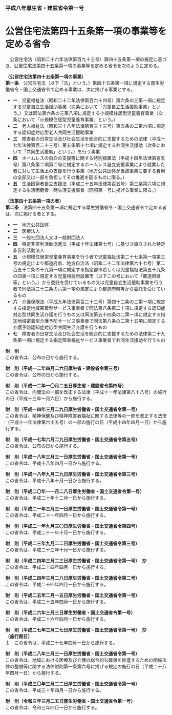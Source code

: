 ### 平成八年厚生省・建設省令第一号  
# 公営住宅法第四十五条第一項の事業等を定める省令  
　公営住宅法（昭和二十六年法律第百九十三号）第四十五条第一項の規定に基づき、公営住宅法第四十五条第一項の事業等を定める省令を次のように定める。  
  
**（公営住宅法第四十五条第一項の事業）**  
**第一条**　公営住宅法（以下「法」という。）第四十五条第一項に規定する厚生労働省令・国土交通省令で定める事業は、次に掲げる事業とする。  
* **一**　児童福祉法（昭和二十二年法律第百六十四号）第六条の三第一項に規定する児童自立生活援助事業（次条において「児童自立生活援助事業」という。）又は同法第六条の三第八項に規定する小規模住居型児童養育事業（次条において「小規模住居型児童養育事業」という。）  
* **二**　老人福祉法（昭和三十八年法律第百三十三号）第五条の二第六項に規定する認知症対応型老人共同生活援助事業  
* **三**　障害者の日常生活及び社会生活を総合的に支援するための法律（平成十七年法律第百二十三号）第五条第十七項に規定する共同生活援助（次条において「共同生活援助」という。）を行う事業  
* **四**　ホームレスの自立の支援等に関する特別措置法（平成十四年法律第百五号）第八条第二項第二号に規定するホームレス自立支援事業により就業した者に対して生活上の支援を行う事業（地方公共団体が当該事業に要する費用の全部又は一部を負担してその推進を図るものに限る。）  
* **五**　生活困窮者自立支援法（平成二十五年法律第百五号）第三条第六項に規定する生活困窮者一時生活支援事業（同項第一号に掲げる事業に限る。）  
  
**（法第四十五条第一項の者）**  
**第二条**　法第四十五条第一項に規定する厚生労働省令・国土交通省令で定める者は、次に掲げる者とする。  
* **一**　地方公共団体  
* **二**　医療法人  
* **三**　一般社団法人又は一般財団法人  
* **四**　特定非営利活動促進法（平成十年法律第七号）に基づき設立された特定非営利活動法人  
* **五**　小規模住居型児童養育事業を行う者で児童福祉法第二十七条第一項第三号の規定により都道府県、地方自治法（昭和二十二年法律第六十七号）第二百五十二条の十九第一項に規定する指定都市若しくは児童福祉法第五十九条の四第一項に規定する児童相談所設置市（以下この号において「都道府県等」という。）から委託を受けているもの又は児童自立生活援助事業を行う者で同法第三十三条の六第一項の規定により都道府県等から委託を受けているもの  
* **六**　介護保険法（平成九年法律第百二十三号）第四十二条の二第一項に規定する指定地域密着型サービス事業者で同法第八条第二十項に規定する認知症対応型共同生活介護を行うもの又は同法第五十四条の二第一項に規定する指定地域密着型介護予防サービス事業者で同法第八条の二第十五項に規定する介護予防認知症対応型共同生活介護を行うもの  
* **七**　障害者の日常生活及び社会生活を総合的に支援するための法律第二十九条第一項に規定する指定障害福祉サービス事業者で共同生活援助を行うもの  
  
**附　則**  
この省令は、公布の日から施行する。  
  
**附　則（平成一二年四月二六日厚生省・建設省令第三号）**  
この省令は、公布の日から施行する。  
  
**附　則（平成一二年一〇月二五日厚生省・建設省令第四号）**  
この省令は、内閣法の一部を改正する法律（平成十一年法律第八十八号）の施行の日（平成十三年一月六日）から施行する。  
  
**附　則（平成一四年三月二九日厚生労働省・国土交通省令第一号）**  
この省令は、精神保健及び精神障害者福祉に関する法律等の一部を改正する法律（平成十一年法律第六十五号）の一部の施行の日（平成十四年四月一日）から施行する。  
  
**附　則（平成一七年六月二九日厚生労働省・国土交通省令第五号）**  
この省令は、公布の日から施行する。  
  
**附　則（平成一八年三月三一日厚生労働省・国土交通省令第一号）**  
この省令は、平成十八年四月一日から施行する。  
  
**附　則（平成一八年九月二九日厚生労働省・国土交通省令第三号）**  
この省令は、平成十八年十月一日から施行する。  
  
**附　則（平成二〇年一一月二八日厚生労働省・国土交通省令第一号）**  
この省令は、平成二十年十二月一日から施行する。  
  
**附　則（平成二一年三月三一日厚生労働省・国土交通省令第一号）**  
この省令は、平成二十一年四月一日から施行する。  
  
**附　則（平成二一年九月三〇日厚生労働省・国土交通省令第四号）**  
この省令は、平成二十一年十月一日から施行する。  
  
**附　則（平成二三年九月二二日厚生労働省・国土交通省令第三号）**  
この省令は、平成二十三年十月一日から施行する。  
  
**附　則（平成二四年三月二三日厚生労働省・国土交通省令第一号）　抄**  
この省令は、平成二十四年四月一日から施行する。  
  
**附　則（平成二四年三月二八日厚生労働省・国土交通省令第二号）**  
この省令は、平成二十四年四月一日から施行する。  
  
**附　則（平成二五年二月一五日厚生労働省・国土交通省令第一号）**  
この省令は、平成二十五年四月一日から施行する。  
  
**附　則（平成二六年三月三日厚生労働省・国土交通省令第一号）**  
この省令は、平成二十六年四月一日から施行する。  
  
**附　則（平成二七年三月二七日厚生労働省・国土交通省令第一号）　抄**  
**（施行期日）**  
**１**　この省令は、平成二十七年四月一日から施行する。  
  
**附　則（平成二八年三月三一日厚生労働省・国土交通省令第一号）**  
この省令は、地域における医療及び介護の総合的な確保を推進するための関係法律の整備等に関する法律附則第一条第六号に掲げる規定の施行の日（平成二十八年四月一日）から施行する。  
  
**附　則（平成三〇年三月二二日厚生労働省・国土交通省令第一号）**  
この省令は、平成三十年四月一日から施行する。  
  
**附　則（令和三年三月二五日厚生労働省・国土交通省令第一号）**  
この省令は、令和三年四月一日から施行する。  
  
